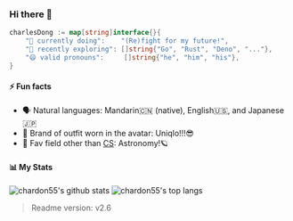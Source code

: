 ### Hi there 👋

```Go
charlesDong := map[string]interface{}{
    "🚀 currently doing":    "(Re)fight for my future!",
    "🔬 recently exploring": []string{"Go", "Rust", "Deno", "..."},
    "😄 valid pronouns":     []string{"he", "him", "his"},
}
```

#### ⚡ Fun facts

- 🗣️ Natural languages: Mandarin🇨🇳 (native), English🇺🇸, and Japanese🇯🇵
- 👕 Brand of outfit worn in the avatar: Uniqlo!!!😎
- 🔭 Fav field other than [CS](https://en.wikipedia.org/wiki/Computer_science): Astronomy!🪐

#### 📊 My Stats

![chardon55's github stats](https://github-readme-stats.vercel.app/api?username=chardon55&show_icons=true&bg_color=25,00132c,003247&text_color=e0f7fa&title_color=fce4ec&icon_color=f186c0)
![chardon55's top langs](https://github-readme-stats.vercel.app/api/top-langs/?username=chardon55&layout=compact&bg_color=-25,00132c,003247&text_color=ffffff&title_color=fce4ec)

> Readme version: v2.6
